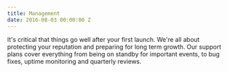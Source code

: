 ```yaml
---
title: Management
date: 2016-08-03 00:00:00 Z
---
```


It's critical that things go well after your first launch. We're all about protecting your reputation and preparing for long term growth. Our support plans cover everything from being on standby for important events, to bug fixes, uptime monitoring and quarterly reviews.